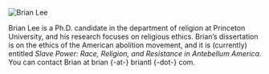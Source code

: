 ![Brian Lee](briantl-host.github.io/LeeBrian02.JPG)

Brian Lee is a Ph.D. candidate in the department of religion at Princeton University, and his research focuses on religious ethics. Brian’s dissertation is on the ethics of the American abolition movement, and it is (currently) entitled _Slave Power: Race, Religion, and Resistance in Antebellum America_. You can contact Brian at brian {-at-} briantl {-dot-} com.
